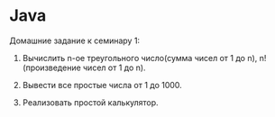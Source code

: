 # Java
Домашние задание к семинару 1:

1. Вычислить n-ое треугольного число(сумма чисел от 1 до n), n! (произведение чисел от 1 до n).

2. Вывести все простые числа от 1 до 1000.

3. Реализовать простой калькулятор.
